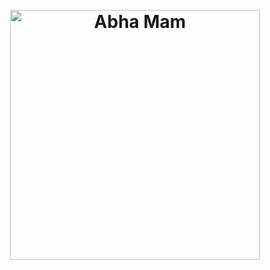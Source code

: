 
<h1 align="center">
  <br>
	  <a><img src="brush stroke logo](https://github.com/user-attachments/assets/5ef50ec4-5fa2-4156-8df2-b1a68225ba07" alt="Abha Mam" width = "400"></a>
	<!--
	![brush stroke logo](https://github.com/user-attachments/assets/5ef50ec4-5fa2-4156-8df2-b1a68225ba07)

	--!>
  <br>
</h1>
